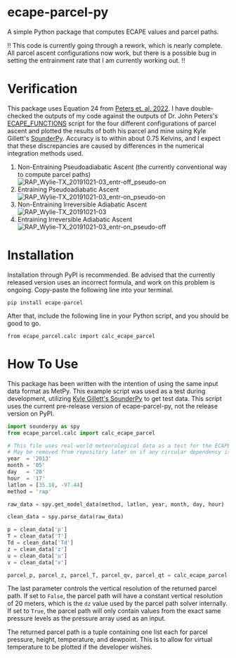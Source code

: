 # ecape-parcel-py
A simple Python package that computes ECAPE values and parcel paths.

!! This code is currently going through a rework, which is nearly complete. All parcel ascent configurations now work, but there is a possible bug in setting the entrainment rate that I am currently working out. !!

# Verification

This package uses Equation 24 from [Peters et. al. 2022](https://journals.ametsoc.org/view/journals/atsc/79/3/JAS-D-21-0118.1.xml). I have double-checked the outputs of my code against the outputs of Dr. John Peters's [ECAPE_FUNCTIONS](https://figshare.com/articles/code/ECAPE_scripts/21859818?file=42303630) script for the four different configurations of parcel ascent and plotted the results of both his parcel and mine using Kyle Gillett's [SounderPy](https://github.com/kylejgillett/sounderpy). Accuracy is to within about 0.75 Kelvins, and I expect that these discrepancies are caused by differences in the numerical integration methods used.

1) Non-Entraining Pseudoadiabatic Ascent (the currently conventional way to compute parcel paths) ![RAP_Wylie-TX_20191021-03_entr-off_pseudo-on](https://github.com/a-urq/ecape-parcel-py/assets/114271919/0ec746b8-61f7-47fa-bcdb-a206600d34f5)
2) Entraining Pseudoadiabatic Ascent ![RAP_Wylie-TX_20191021-03_entr-on_pseudo-on](https://github.com/a-urq/ecape-parcel-py/assets/114271919/4f7b4a4d-c825-48b0-8884-34fb7fbc3f2a)
3) Non-Entraining Irreversible Adiabatic Ascent ![RAP_Wylie-TX_20191021-03](https://github.com/a-urq/ecape-parcel-py/assets/114271919/beb97807-fa8b-4e10-906a-a7ee341eb2cc)
4) Entraining Irreversible Adiabatic Ascent ![RAP_Wylie-TX_20191021-03_entr-on_pseudo-off](https://github.com/a-urq/ecape-parcel-py/assets/114271919/7419e28c-26a0-4547-89eb-902858c4f995)


# Installation
Installation through PyPI is recommended. Be advised that the currently released version uses an incorrect formula, and work on this problem is ongoing. Copy-paste the following line into your terminal.

`pip install ecape-parcel`

After that, include the following line in your Python script, and you should be good to go.

`from ecape_parcel.calc import calc_ecape_parcel`

# How To Use
This package has been written with the intention of using the same input data format as MetPy. This example script was used as a test during development, utilizing <a href="https://github.com/kylejgillett/sounderpy">Kyle Gillett's SounderPy</a> to get test data. This script uses the current pre-release version of ecape-parcel-py, not the release version on PyPI.

```python
import sounderpy as spy
from ecape_parcel.calc import calc_ecape_parcel

# This file uses real-world meteorological data as a test for the ECAPE parcel code. 
# May be removed from repository later on if any circular dependency issues come up
year  = '2013' 
month = '05'
day   = '20'
hour  = '17'
latlon = [35.18, -97.44]
method = 'rap' 

raw_data = spy.get_model_data(method, latlon, year, month, day, hour)

clean_data = spy.parse_data(raw_data)

p = clean_data['p']
T = clean_data['T']
Td = clean_data['Td']
z = clean_data['z']
u = clean_data['u']
v = clean_data['v'] 

parcel_p, parcel_z, parcel_T, parcel_qv, parcel_qt = calc_ecape_parcel(p, z, T, Td, u, v, True)
```

The last parameter controls the vertical resolution of the returned parcel path. If set to `False`, the parcel path will have a constant vertical resolution of 20 meters, which is the `dz` value used by the parcel path solver internally. If set to `True`, the parcel path will only contain values from the exact same pressure levels as the pressure array used as an input.

The returned parcel path is a tuple containing one list each for parcel pressure, height, temperature, and dewpoint. This is to allow for virtual temperature to be plotted if the developer wishes.
